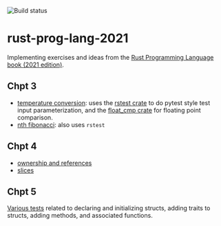 ![Build status](https://github.com/lhayhurst/rust-prog-lang-2021/actions/workflows/rust.yml/badge.svg)

# rust-prog-lang-2021
Implementing exercises and ideas from the [Rust Programming Language book (2021 edition)](https://doc.rust-lang.org/stable/book/).

## Chpt 3
* [temperature conversion](chpt3/temp_conversion/src/lib.rs): uses the [rstest crate](https://docs.rs/rstest/latest/rstest/) to do pytest style test input parameterization, and the [float_cmp crate](https://docs.rs/float-cmp/latest/float_cmp/) for floating point comparison.
* [nth fibonacci](chpt3/fibonacci/src/lib.rs): also uses `rstest` 

## Chpt 4
* [ownership and references](chpt4/ownership/src/lib.rs)
* [slices](chpt4/slices/src/lib.rs)

## Chpt 5
[Various tests](chpt5/structs/src/lib.rs) related to declaring and initializing structs, adding traits to structs, adding methods, and associated functions.

